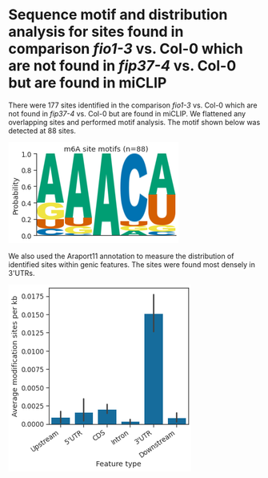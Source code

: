 # Sequence motif and distribution analysis for sites found in comparison *fio1-3* vs. Col-0 which are not found in *fip37-4* vs. Col-0 but are found in miCLIP



There were 177 sites identified in the comparison *fio1-3* vs. Col-0 which are not found in *fip37-4* vs. Col-0 but are found in miCLIP. We flattened any overlapping sites and performed motif analysis. The motif shown below was detected at 88 sites.




    
![png](fio1_vs_col0__not__fip37_vs_col0__miclip_yanocomp_logos.py_files/fio1_vs_col0__not__fip37_vs_col0__miclip_yanocomp_logos.py_3_1.png)
    



We also used the Araport11 annotation to measure the distribution of identified sites within genic features. The sites were found most densely in 3'UTRs.



    
![png](fio1_vs_col0__not__fip37_vs_col0__miclip_yanocomp_logos.py_files/fio1_vs_col0__not__fip37_vs_col0__miclip_yanocomp_logos.py_4_1.png)
    

